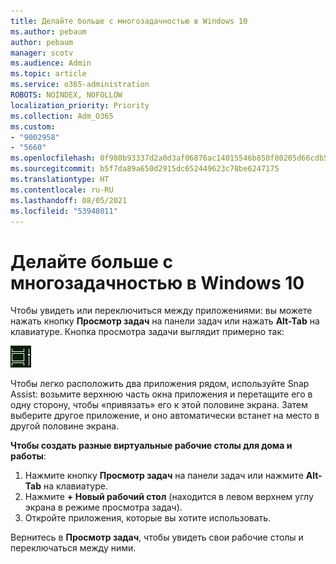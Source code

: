 ```yaml
---
title: Делайте больше с многозадачностью в Windows 10
ms.author: pebaum
author: pebaum
manager: scotv
ms.audience: Admin
ms.topic: article
ms.service: o365-administration
ROBOTS: NOINDEX, NOFOLLOW
localization_priority: Priority
ms.collection: Adm_O365
ms.custom:
- "9002958"
- "5660"
ms.openlocfilehash: 0f980b93337d2a0d3af06876ac14015546b850f80205d66cdb5c4a6fce162c2e
ms.sourcegitcommit: b5f7da89a650d2915dc652449623c78be6247175
ms.translationtype: HT
ms.contentlocale: ru-RU
ms.lasthandoff: 08/05/2021
ms.locfileid: "53948011"
---
```

# <a name="do-more-with-multitasking-in-windows-10"></a>Делайте больше с многозадачностью в Windows 10

Чтобы увидеть или переключиться между приложениями: вы можете нажать кнопку **Просмотр задач** на панели задач или нажать **Alt-Tab** на клавиатуре. Кнопка просмотра задачи выглядит примерно так:

![Кнопка просмотра задачи](media/task-view.png)

Чтобы легко расположить два приложения рядом, используйте Snap Assist: возьмите верхнюю часть окна приложения и перетащите его в одну сторону, чтобы «привязать» его к этой половине экрана. Затем выберите другое приложение, и оно автоматически встанет на место в другой половине экрана.

**Чтобы создать разные виртуальные рабочие столы для дома и работы**:

1. Нажмите кнопку **Просмотр задач** на панели задач или нажмите **Alt-Tab** на клавиатуре.
2. Нажмите **+ Новый рабочий стол** (находится в левом верхнем углу экрана в режиме просмотра задач).
3. Откройте приложения, которые вы хотите использовать. 

Вернитесь в **Просмотр задач**, чтобы увидеть свои рабочие столы и переключаться между ними.
